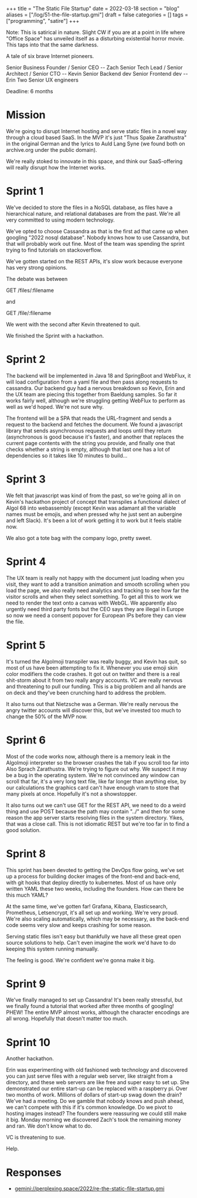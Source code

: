 +++
title = "The Static File Startup"
date = 2022-03-18
section = "blog"
aliases = ["/log/51-the-file-startup.gmi"]
draft = false
categories = []
tags = ["programming", "satire"]
+++


Note: This is satirical in nature. Slight CW if you are at a point in life where "Office Space" has unveiled itself as a disturbing existential horror movie. This taps into that the same darkness.



A tale of six brave Internet pioneers.

  Senior Business Founder / Senior CEO -- Zach
  Senior Tech Lead / Senior Architect / Senior CTO -- Kevin
  Senior Backend dev
  Senior Frontend dev -- Erin
  Two Senior UX engineers

Deadline: 6 months

# Mission

We're going to disrupt Internet hosting and serve static files in a novel way through a cloud based SaaS. In the MVP it's just "Thus Spake Zarathustra" in the original German and the lyrics to Auld Lang Syne (we found both on archive.org under the public domain). 

We're really stoked to innovate in this space, and think our SaaS-offering will really disrupt how the Internet works.

# Sprint 1

We've decided to store the files in a NoSQL database, as files have a hierarchical nature, and relational databases are from the past. We're all very committed to using modern technology.

We've opted to choose Cassandra as that is the first ad that came up when googling "2022 nosql database". Nobody knows how to use Cassandra, but that will probably work out fine. Most of the team was spending the sprint trying to find tutorials on stackoverflow.

We've gotten started on the REST APIs, it's slow work because everyone has very strong opinions. 

The debate was between

  GET /files/:filename

and

  GET /file/:filename

We went with the second after Kevin threatened to quit. 


We finished the Sprint with a hackathon. 

# Sprint 2

The backend will be implemented in Java 18 and SpringBoot and WebFlux, it will load configuration from a yaml file and then pass along requests to cassandra. Our backend guy had a nervous breakdown so Kevin, Erin and the UX team are piecing this together from Baeldung samples. So far it works fairly well, although we're struggling getting WebFlux to perform as well as we'd hoped. We're not sure why.

The frontend will be a SPA that reads the URL-fragment and sends a request to the backend and fetches the document. We found a javascript library that sends asynchronous requests and loops until they return (asynchronous is good because it's faster), and another that replaces the current page contents with the string you provide, and finally one that checks whether a string is empty, although that last one has a lot of dependencies so it takes like 10 minutes to build... 

# Sprint 3

We felt that javascript was kind of from the past, so we're going all in on Kevin's hackathon project of concept that transpiles a functional dialect of Algol 68 into webassembly (except Kevin was adamant all the variable names must be emojis, and when pressed why he just sent an aubergine and left Slack). It's been a lot of work getting it to work but it feels stable now.

We also got a tote bag with the company logo, pretty sweet.

# Sprint 4

The UX team is really not happy with the document just loading when you visit, they want to add a transition animation and smooth scrolling when you load the page, we also really need analytics and tracking to see how far the visitor scrolls and when they select something. To get all this to work we need to render the text onto a canvas with WebGL. We apparently also urgently need third party fonts but the CEO says they are illegal in Europe so now we need a consent popover for European IPs before they can view the file. 

# Sprint 5

It's turned the Algolmoji transpiler was really buggy, and Kevin has quit, so most of us have been attempting to fix it. Whenever you use emoji skin color modifiers the code crashes. It got out on twitter and there is a real shit-storm about it from two really angry accounts. VC are really nervous and threatening to pull our funding. This is a big problem and all hands are on deck and they've been crunching hard to address the problem.

It also turns out that Nietzsche was a German. We're really nervous the angry twitter accounts will discover this, but we've invested too much to change the 50% of the MVP now.

# Sprint 6

Most of the code works now, although there is a memory leak in the Algolmoji interpreter so the browser crashes the tab if you scroll too far into Also Sprach Zarathustra. We're trying to figure out why. We suspect it may be a bug in the operating system. We're not convinced any window can scroll that far, it's a very long text file, like far longer than anything else, by our calculations the graphics card can't have enough vram to store that many pixels at once. Hopefully it's not a showstopper.

It also turns out we can't use GET for the REST API, we need to do a weird thing and use POST because the path may contain "../" and then for some reason the app server starts resolving files in the system directory. Yikes, that was a close call. This is not idiomatic REST but we're too far in to find a good solution.

# Sprint 8

This sprint has been devoted to getting the DevOps flow going, we've set up a process for building docker images of the front-end and back-end, with git hooks that deploy directly to kubernetes. Most of us have only written YAML these two weeks, including the founders. How can there be this much YAML?

At the same time, we've gotten far! Grafana, Kibana, Elasticsearch, Prometheus, Letsencrypt, it's all set up and working. We're very proud. We're also scaling automatically, which may be necessary, as the back-end code seems very slow and keeps crashing for some reason. 

Serving static files isn't easy but thankfully we have all these great open source solutions to help. Can't even imagine the work we'd have to do keeping this system running manually.

The feeling is good. We're confident we're gonna make it big. 

# Sprint 9

We've finally managed to set up Cassandra! It's been really stressful, but we finally found a tutorial that worked after three months of googling! PHEW! The entire MVP almost works, although the character encodings are all wrong. Hopefully that doesn't matter too much. 

# Sprint 10

Another hackathon.

Erin was experimenting with old fashioned web technology and discovered you can just serve files with a regular web server, like straight from a directory, and these web servers are like free and super easy to set up. She demonstrated our entire start-up can be replaced with a raspberry pi. Over two months of work. Millions of dollars of start-up swag down the drain? We've had a meeting. Do we gamble that nobody knows and push ahead, we can't compete with this if it's common knowledge. Do we pivot to hosting images instead? The founders were reassuring we could still make it big. Monday morning we discovered Zach's took the remaining money and ran. We don't know what to do. 

VC is threatening to sue. 

Help.



# Responses

* [gemini://perplexing.space/2022/re-the-static-file-startup.gmi](gemini://perplexing.space/2022/re-the-static-file-startup.gmi)